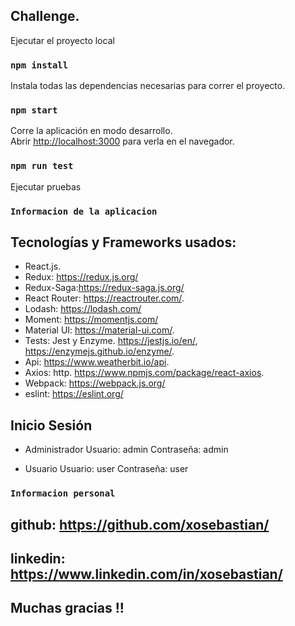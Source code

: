 ## Challenge.

Ejecutar el proyecto local 

### `npm install`

Instala todas las dependencias necesarias para correr el proyecto.

### `npm start`
Corre la aplicación en modo desarrollo.<br />
Abrir [http://localhost:3000](http://localhost:3000) para verla en el navegador.

### `npm run test`

Ejecutar pruebas

### `Informacion de la aplicacion`

## Tecnologías  y Frameworks usados:

- React.js.
- Redux: https://redux.js.org/
- Redux-Saga:https://redux-saga.js.org/
- React Router: https://reactrouter.com/.
- Lodash: https://lodash.com/
- Moment: https://momentjs.com/
- Material UI:  https://material-ui.com/.
- Tests: Jest y Enzyme. https://jestjs.io/en/, https://enzymejs.github.io/enzyme/.
- Api: https://www.weatherbit.io/api.
- Axios: http. https://www.npmjs.com/package/react-axios.
- Webpack: https://webpack.js.org/
- eslint: https://eslint.org/

## Inicio Sesión

- Administrador
Usuario: admin
Contraseña: admin

- Usuario
Usuario: user
Contraseña: user

### `Informacion personal`

## github: https://github.com/xosebastian/
## linkedin: https://www.linkedin.com/in/xosebastian/


## Muchas gracias !!

